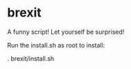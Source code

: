 # brexit
A funny script! Let yourself be surprised!

Run the install.sh as root to install:

. brexit/install.sh
